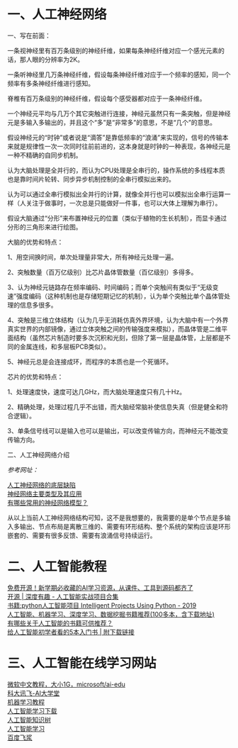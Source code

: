 # 一、人工神经网络  

 

一、写在前面：  

一条视神经里有百万条级别的神经纤维，如果每条神经纤维对应一个感光元素的话，那人眼的分辨率为2K。  

一条听神经里几万条神经纤维，假设每条神经纤维对应于一个频率的感知，同一个频率有多条神经纤维进行感知。  

脊椎有百万条级别的神经纤维，假设每个感受器都对应于一条神经纤维。  

一个神经元平均与几万个其它突触进行连接，神经元虽然只有一条突触，但是神经元是多输入多输出的，并且这个“多”是“非常多”的意思，不是“几个”的意思。  

假设神经元的“时钟”或者说是“滴答”是靠低频率的“浪涌”来实现的，信号的传输本来就是规律性一次一次同时往前前进的，这本身就是时钟的一种表现，各神经元是一种不精确的自同步机制。  

认为大脑处理是全并行的，而认为CPU处理是全串行的，操作系统的多线程本质也是靠时间片轮转、同步异步机制控制的全串行模拟出来的。  

认为可以通过全串行模拟出全并行的计算，就像全并行也可以模拟出全串行运算一样（人关注于做事时，一次总是只能做好一件事，也可以大体上理解为串行）。  

假设大脑通过“分形”来布置神经元的位置（类似于植物的生长机制），而显卡通过分形的三角形来进行绘图。  

大脑的优势和特点：  

1、用空间换时间，单次处理量非常大，所有神经元处理一遍。  

2、突触数量（百万亿级别）比芯片晶体管数量（百亿级别）多得多。  

3、认为神经元链路存在频率编码、时间编码；而单个突触间有类似于“无级变速”强度编码（这种机制也是存储短期记忆的机制），认为单个突触比单个晶体管处理的信息多很多。  

4、突触是三维立体结构（认为几乎无消耗仿真外界环境，认为大脑中有一个外界真实世界的内部镜像，通过立体突触之间的传输强度来模拟），而晶体管是二维平面结构（虽然芯片制造时要多次沉积和光刻，但除了第一层是晶体管，上层都是不同的金属连线，和多层板PCB类似）。  

5、神经元总是会连接成环，而程序的本质也是一个死循环。

芯片的优势和特点：  

1、处理速度快，速度可达几GHz，而大脑处理速度只有几十Hz。

2、精确处理，处理过程几乎不出错，而大脑经常脑补使信息失真（但是健全和符合逻辑）。  

3、单条信号线可以是输入也可以是输出，可以改变传输方向，而神经元不能改变传输方向。



二、人工神经网络介绍  

*参考网址：*  

[人工神经网络的底层缺陷](https://zhuanlan.zhihu.com/p/39872003)  
[神经网络主要类型及其应用](https://zhuanlan.zhihu.com/p/159305118)  
[有哪些常用的神经网络模型？](https://www.zhihu.com/question/447419811)  

从以上当前人工神经网络结构可知，这不是我想要的，我需要的是单个节点是多输入多输出、节点布局是离散三维的、需要有环形结构、整个系统的架构应该是环形嵌套的、需要有很多反馈、需要有浪涌信号持续运行。  

# 二、人工智能教程  
[免费开源！新学期必收藏的AI学习资源，从课件、工具到源码都齐了](https://blog.csdn.net/dqcfkyqdxym3f8rb0/article/details/100918807)  
[开源 | 深度有趣 - 人工智能实战项目合集](https://www.h3399.cn/201809/613805.html)  
[书籍:python人工智能项目 Intelligent Projects Using Python - 2019](https://www.jianshu.com/p/e88a7332a98e)  
[人工智能、机器学习、深度学习、数据挖掘书籍推荐(100多本，含下载地址)](https://zhuanlan.zhihu.com/p/480032013)  
[有哪些关于人工智能的书籍可供推荐？](https://www.zhihu.com/question/25252987/answer/2373997601)  
[给人工智能初学者看的5本入门书 | 附下载链接 ](https://www.sohu.com/a/280617343_610300)  

# 三、人工智能在线学习网站  

[微软中文教程，大小1G，microsoft/ai-edu](https://github.com/microsoft/ai-edu)  
[科大讯飞-AI大学堂](http://www.aidaxue.com/)  
[机器学习教程](https://feisky.xyz/machine-learning/basic.html)  
[人工智能学习下载](https://github.com/apachecn/ailearning)  
[人工智能知识树](https://apachecn.org/#/docs/tree/README.md)  
[人工智能学习](https://ailearning.apachecn.org/#/)  
[百度飞浆](https://aistudio.baidu.com/aistudio/course)  